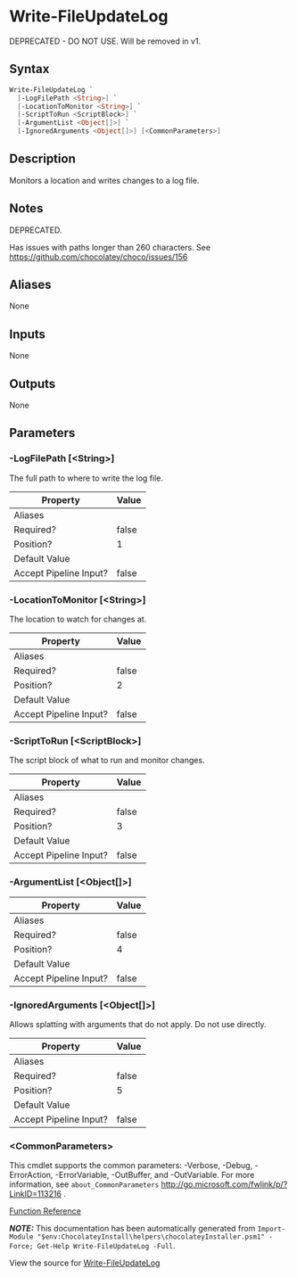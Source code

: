 ﻿---
Title: Write-FileUpdateLog
Description: Information on Write-FileUpdateLog function
RedirectFrom: docs/helpers-write-file-update-log
ShowInNavbar: false
ShowInSidebar: false
---

# Write-FileUpdateLog

<!-- This documentation is automatically generated from https://github.com/chocolatey/choco/tree/stable/src/chocolatey.resources/helpers/functions/Write-FileUpdateLog.ps1 using https://github.com/chocolatey/choco/tree/stable/GenerateDocs.ps1. Contributions are welcome at the original location(s). -->

DEPRECATED - DO NOT USE. Will be removed in v1.

## Syntax

~~~powershell
Write-FileUpdateLog `
  [-LogFilePath <String>] `
  [-LocationToMonitor <String>] `
  [-ScriptToRun <ScriptBlock>] `
  [-ArgumentList <Object[]>] `
  [-IgnoredArguments <Object[]>] [<CommonParameters>]
~~~

## Description

Monitors a location and writes changes to a log file.

## Notes

DEPRECATED.

Has issues with paths longer than 260 characters. See
https://github.com/chocolatey/choco/issues/156

## Aliases

None

## Inputs

None

## Outputs

None

## Parameters

###  -LogFilePath [&lt;String&gt;]
The full path to where to write the log file.

Property               | Value
---------------------- | -----
Aliases                |
Required?              | false
Position?              | 1
Default Value          |
Accept Pipeline Input? | false

###  -LocationToMonitor [&lt;String&gt;]
The location to watch for changes at.

Property               | Value
---------------------- | -----
Aliases                |
Required?              | false
Position?              | 2
Default Value          |
Accept Pipeline Input? | false

###  -ScriptToRun [&lt;ScriptBlock&gt;]
The script block of what to run and monitor changes.

Property               | Value
---------------------- | -----
Aliases                |
Required?              | false
Position?              | 3
Default Value          |
Accept Pipeline Input? | false

###  -ArgumentList [&lt;Object[]&gt;]
Property               | Value
---------------------- | -----
Aliases                |
Required?              | false
Position?              | 4
Default Value          |
Accept Pipeline Input? | false

###  -IgnoredArguments [&lt;Object[]&gt;]
Allows splatting with arguments that do not apply. Do not use directly.

Property               | Value
---------------------- | -----
Aliases                |
Required?              | false
Position?              | 5
Default Value          |
Accept Pipeline Input? | false

### &lt;CommonParameters&gt;

This cmdlet supports the common parameters: -Verbose, -Debug, -ErrorAction, -ErrorVariable, -OutBuffer, and -OutVariable. For more information, see `about_CommonParameters` http://go.microsoft.com/fwlink/p/?LinkID=113216 .



[Function Reference](./reference)

***NOTE:*** This documentation has been automatically generated from `Import-Module "$env:ChocolateyInstall\helpers\chocolateyInstaller.psm1" -Force; Get-Help Write-FileUpdateLog -Full`.

View the source for [Write-FileUpdateLog](https://github.com/chocolatey/choco/tree/stable/src/chocolatey.resources/helpers/functions/Write-FileUpdateLog.ps1)

